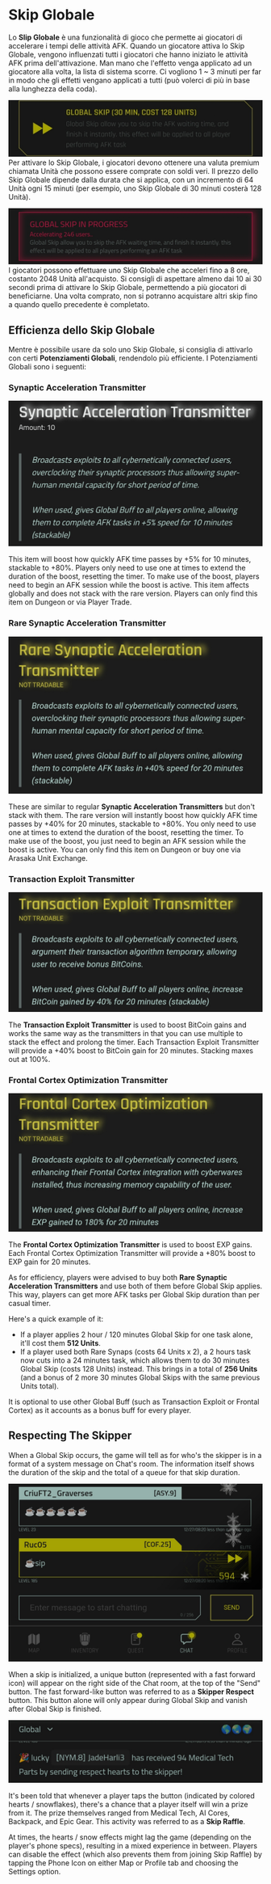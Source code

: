 # Skip Globale
Lo **Slip Globale** è una funzionalità di gioco che permette ai giocatori di accelerare i tempi delle attività AFK. Quando un giocatore attiva lo Skip Globale, vengono influenzati tutti i giocatori che hanno iniziato le attività AFK prima dell'attivazione. Man mano che l'effetto venga applicato ad un giocatore alla volta, la lista di sistema scorre. Ci vogliono 1 ~ 3 minuti per far in modo che gli effetti vengano applicati a tutti (può volerci di più in base alla lunghezza della coda).

![GlobalSkip](/resources/mobile-tutorial/GlobalSkip.png)
Per attivare lo Skip Globale, i giocatori devono ottenere una valuta premium chiamata Unità che possono essere comprate con soldi veri. Il prezzo dello Skip Globale dipende dalla durata che si applica, con un incremento di 64 Unità ogni 15 minuti (per esempio, uno Skip Globale di 30 minuti costerà 128 Unità).

![GlobalSkip2](/resources/mobile-tutorial/GlobalSkip2.png)
I giocatori possono effettuare uno Skip Globale che acceleri fino a 8 ore, costanto 2048 Unità all'acquisto. Si consigli di aspettare almeno dai 10 ai 30 secondi prima di attivare lo Skip Globale, permettendo a più giocatori di beneficiarne. Una volta comprato, non si potranno acquistare altri skip fino a quando quello precedente è completato.

## Efficienza dello Skip Globale
Mentre è possibile usare da solo uno Skip Globale, si consiglia di attivarlo con certi **Potenziamenti Globali**, rendendolo più efficiente. I Potenziamenti Globali sono i seguenti:

### Synaptic Acceleration Transmitter

![GlobalBuff_AFK](/resources/mobile-tutorial/GlobalBuff_AFK.png)

This item will boost how quickly AFK time passes by +5% for 10 minutes, stackable to +80%. Players only need to use one at times to extend the duration of the boost, resetting the timer. To make use of the boost, players need to begin an AFK session while the boost is active. This item affects globally and does not stack with the rare version. Players can only find this item on Dungeon or via Player Trade.

### Rare Synaptic Acceleration Transmitter

![GlobalBuff_AFK2](/resources/mobile-tutorial/GlobalBuff_AFK2.png)

These are similar to regular **Synaptic Acceleration Transmitters** but don't stack with them. The rare version will instantly boost how quickly AFK time passes by +40% for 20 minutes, stackable to +80%. You only need to use one at times to extend the duration of the boost, resetting the timer. To make use of the boost, you just need to begin an AFK session while the boost is active. You can only find this item on Dungeon or buy one via Arasaka Unit Exchange.

### Transaction Exploit Transmitter

![GlobalBuff_BTC](/resources/mobile-tutorial/GlobalBuff_BTC.png)

The **Transaction Exploit Transmitter** is used to boost BitCoin gains and works the same way as the transmitters in that you can use multiple to stack the effect and prolong the timer. Each Transaction Exploit Transmitter will provide a +40% boost to BitCoin gain for 20 minutes. Stacking maxes out at 100%.

### Frontal Cortex Optimization Transmitter

![GlobalBuff_EXP](/resources/mobile-tutorial/GlobalBuff_EXP.png)

The **Frontal Cortex Optimization Transmitter** is used to boost EXP gains. Each Frontal Cortex Optimization Transmitter will provide a +80% boost to EXP gain for 20 minutes.

As for efficiency, players were advised to buy both **Rare Synaptic Acceleration Transmitters** and use both of them before Global Skip applies. This way, players can get more AFK tasks per Global Skip duration than per casual timer.

Here's a quick example of it:

-   If a player applies 2 hour / 120 minutes Global Skip for one task alone, it'll cost them **512 Units**.
-   If a player used both Rare Synaps (costs 64 Units x 2), a 2 hours task now cuts into a 24 minutes task, which allows them to do 30 minutes Global Skip (costs 128 Units) instead. This brings in a total of **256 Units** (and a bonus of 2 more 30 minutes Global Skips with the same previous Units total).

It is optional to use other Global Buff (such as Transaction Exploit or Frontal Cortex) as it accounts as a bonus buff for every player.

## Respecting The Skipper

When a Global Skip occurs, the game will tell as for who's the skipper is in a format of a system message on Chat's room. The information itself shows the duration of the skip and the total of a queue for that skip duration.

![SkipperRespect](/resources/mobile-tutorial/SkipperRespect.png)

When a skip is initialized, a unique button (represented with a fast forward icon) will appear on the right side of the Chat room, at the top of the "Send" button. The fast forward-like button was referred to as a **Skipper Respect** button. This button alone will only appear during Global Skip and vanish after Global Skip is finished.

![SkipperRespect2](/resources/mobile-tutorial/SkipperRespect2.png)

It's been told that whenever a player taps the button (indicated by colored hearts / snowflakes), there's a chance that a player itself will win a prize from it. The prize themselves ranged from Medical Tech, AI Cores, Backpack, and Epic Gear. This activity was referred to as a **Skip Raffle**.

At times, the hearts / snow effects might lag the game (depending on the player's phone specs), resulting in a mixed experience in between. Players can disable the effect (which also prevents them from joining Skip Raffle) by tapping the Phone Icon on either Map or Profile tab and choosing the Settings option.
